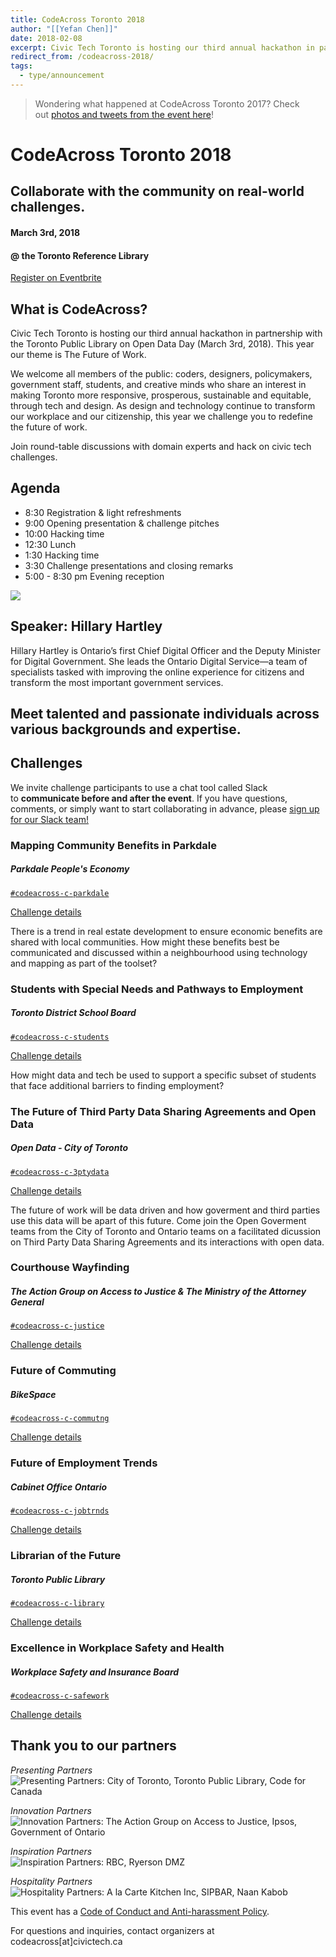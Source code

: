 ```yaml
---
title: CodeAcross Toronto 2018
author: "[[Yefan Chen]]"
date: 2018-02-08
excerpt: Civic Tech Toronto is hosting our third annual hackathon in partnership with the Toronto Public Library on Open Data Day (March 3rd, 2018). This year our theme is The Future of Work.
redirect_from: /codeacross-2018/
tags:
  - type/announcement
---
```

> Wondering what happened at CodeAcross Toronto 2017? Check out [photos and tweets from the event here](/2017/03/06/storify-codeacross-2017/)!

# CodeAcross Toronto 2018

## Collaborate with the community on real-world challenges.

#### March 3rd, 2018

#### @ the Toronto Reference Library

[Register on Eventbrite](http://codeacrosstoronto2018.eventbrite.ca/)

## What is CodeAcross?

Civic Tech Toronto is hosting our third annual hackathon in partnership with the Toronto Public Library on Open Data Day (March 3rd, 2018). This year our theme is The Future of Work.

We welcome all members of the public: coders, designers, policymakers, government staff, students, and creative minds who share an interest in making Toronto more responsive, prosperous, sustainable and equitable, through tech and design. As design and technology continue to transform our workplace and our citizenship, this year we challenge you to redefine the future of work.

Join round-table discussions with domain experts and hack on civic tech challenges.

## Agenda

- 8:30 Registration & light refreshments
- 9:00 Opening presentation & challenge pitches
- 10:00 Hacking time
- 12:30 Lunch
- 1:30 Hacking time
- 3:30 Challenge presentations and closing remarks
- 5:00 - 8:30 pm Evening reception

![](/assets/images/announcements/codeacross-toronto-2018/4b1293823615a7aa0fb38ca821e9621f_400x400.jpeg)

## Speaker: Hillary Hartley

Hillary Hartley is Ontario’s first Chief Digital Officer and the Deputy Minister for Digital Government. She leads the Ontario Digital Service—a team of specialists tasked with improving the online experience for citizens and transform the most important government services.

## Meet talented and passionate individuals across various backgrounds and expertise.

## Challenges

We invite challenge participants to use a chat tool called Slack to **communicate before and after the event**. If you have questions, comments, or simply want to start collaborating in advance, please [sign up for our Slack team!](https://civictechto-slack-invite.herokuapp.com/)

### Mapping Community Benefits in Parkdale

##### Parkdale People's Economy

[`#codeacross-c-parkdale`](https://civictechto.slack.com/messages/C989VJ02J)

[Challenge details](http://link.civictech.ca/codeacross-c-parkdale)

There is a trend in real estate development to ensure economic benefits are shared with local communities. How might these benefits best be communicated and discussed within a neighbourhood using technology and mapping as part of the toolset?

### Students with Special Needs and Pathways to Employment

##### Toronto District School Board

[`#codeacross-c-students`](https://civictechto.slack.com/messages/C97DPKT8C)

[Challenge details](http://link.civictech.ca/codeacross-c-students)

How might data and tech be used to support a specific subset of students that face additional barriers to finding employment?

### The Future of Third Party Data Sharing Agreements and Open Data

##### Open Data - City of Toronto

[`#codeacross-c-3ptydata`](https://civictechto.slack.com/messages/C9DHXFTED)

[Challenge details](http://link.civictech.ca/codeacross-c-3ptydata)

The future of work will be data driven and how goverment and third parties use this data will be apart of this future. Come join the Open Goverment teams from the City of Toronto and Ontario teams on a facilitated dicussion on Third Party Data Sharing Agreements and its interactions with open data.

### Courthouse Wayfinding

##### The Action Group on Access to Justice & The Ministry of the Attorney General

[`#codeacross-c-justice`](https://civictechto.slack.com/messages/C97HS3RM3)

[Challenge details](http://link.civictech.ca/codeacross-c-justice)

### Future of Commuting

##### BikeSpace

[`#codeacross-c-commutng`](https://civictechto.slack.com/messages/C96TFAJE5)

[Challenge details](http://link.civictech.ca/codeacross-c-commutng)

### Future of Employment Trends

##### Cabinet Office Ontario

[`#codeacross-c-jobtrnds`](https://civictechto.slack.com/messages/C98FV5DRD)

[Challenge details](http://link.civictech.ca/codeacross-c-jobtrnds)

### Librarian of the Future

##### Toronto Public Library

[`#codeacross-c-library`](https://civictechto.slack.com/messages/C97HR189K)

[Challenge details](http://link.civictech.ca/codeacross-c-library)

### Excellence in Workplace Safety and Health

##### Workplace Safety and Insurance Board

[`#codeacross-c-safework`](https://civictechto.slack.com/messages/C9H26758F)

[Challenge details](http://link.civictech.ca/codeacross-c-safework)

## Thank you to our partners

_Presenting Partners_  
![Presenting Partners: City of Toronto, Toronto Public Library, Code for Canada](/assets/images/announcements/codeacross-toronto-2018/Presenting-Partners.jpg)

_Innovation Partners_  
![Innovation Partners: The Action Group on Access to Justice, Ipsos, Government of Ontario](/assets/images/announcements/codeacross-toronto-2018/Innovation-Partners.jpg)

_Inspiration Partners_  
![Inspiration Partners: RBC, Ryerson DMZ](/assets/images/announcements/codeacross-toronto-2018/Inspiration-Partners.jpg)

_Hospitality Partners_  
![Hospitality Partners: A la Carte Kitchen Inc, SIPBAR, Naan Kabob](/assets/images/announcements/codeacross-toronto-2018/Hospitality-Partners.jpg)

This event has a [Code of Conduct and Anti-harassment Policy](/about-us/).

For questions and inquiries, contact organizers at codeacross[at]civictech.ca